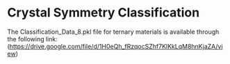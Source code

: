 # Crystal Symmetry Classification

The Classification_Data_8.pkl file for ternary materials is available through the following link: (https://drive.google.com/file/d/1H0eQh_fRzqocSZhf7KlKkLqM8hnKjaZA/view)
